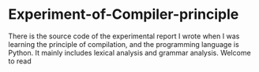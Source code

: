 # Experiment-of-Compiler-principle
There is the source code of the experimental report I wrote when I was learning the principle of compilation, and the programming language is Python. It mainly includes lexical analysis and grammar analysis. Welcome to read
